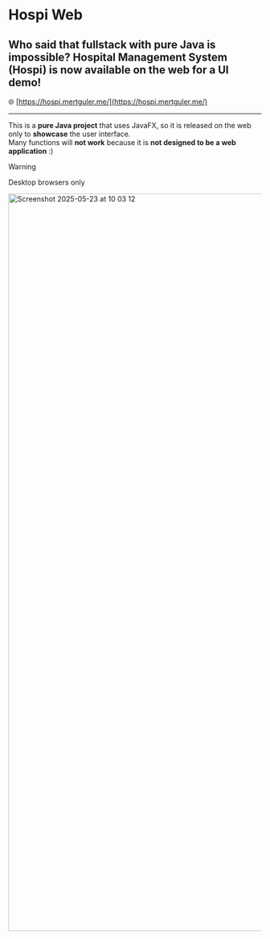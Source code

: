 # Hospi Web

## Who said that fullstack with pure Java is impossible? Hospital Management System (Hospi) is now available on the web for a **UI demo!**

🌐 [https://hospi.mertguler.me/](https://hospi.mertguler.me/)

---

This is a **pure Java project** that uses JavaFX, so it is released on the web only to **showcase** the user interface.  
Many functions will **not work** because it is **not designed to be a web application** :)

> [!WARNING]  
> Desktop browsers only
>
> <img width="1464" alt="Screenshot 2025-05-23 at 10 03 12" src="https://github.com/user-attachments/assets/4e5424da-ff88-404c-95e0-1af54bae348f" />
